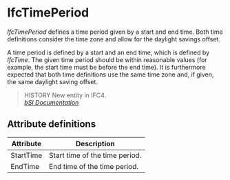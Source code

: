 IfcTimePeriod
=============
_IfcTimePeriod_ defines a time period given by a start and end time. Both time
definitions consider the time zone and allow for the daylight savings offset.  
  
A time period is defined by a start and an end time, which is defined by
_IfcTime_. The given time period should be within reasonable values (for
example, the start time must be before the end time). It is furthermore
expected that both time definitions use the same time zone and, if given, the
same daylight saving offset.  
  
> HISTORY  New entity in IFC4.  
[ _bSI
Documentation_](https://standards.buildingsmart.org/IFC/DEV/IFC4_2/FINAL/HTML/schema/ifcdatetimeresource/lexical/ifctimeperiod.htm)


Attribute definitions
---------------------
| Attribute   | Description                    |
|-------------|--------------------------------|
| StartTime   | Start time of the time period. |
| EndTime     | End time of the time period.   |


